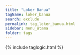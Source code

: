 ```yaml
---
title: "Loker Banua"
tagName: loker_banua
search: exclude
permalink: tag_loker_banua.html
sidebar: menu_utama
folder: tags
---
```

{% include taglogic.html %}
